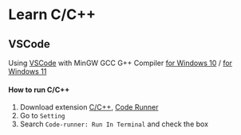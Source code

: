 # Learn C/C++

## VSCode

Using [VSCode](https://code.visualstudio.com/) with MinGW GCC G++ Compiler [for Windows 10](../download/mingw-win10-32-64-bit.exe) / [for Windows 11](../download//mingw-win11-32-64-bit.exe)

#### How to run C/C++

1. Download extension [C/C++](https://marketplace.visualstudio.com/items?itemName=ms-vscode.cpptools), [Code Runner](https://marketplace.visualstudio.com/items?itemName=formulahendry.code-runner)
1. Go to `Setting`
1. Search `Code-runner: Run In Terminal` and check the box
